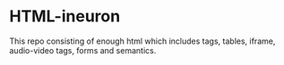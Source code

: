 # HTML-ineuron
This repo  consisting of enough html which includes tags, tables, iframe, audio-video tags, forms and semantics.
